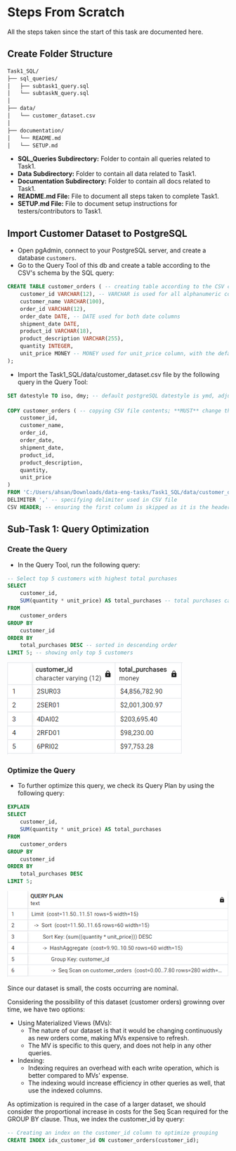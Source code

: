# Steps From Scratch
All the steps taken since the start of this task are documented here.

## Create Folder Structure

``` markdown
Task1_SQL/
├── sql_queries/
│   ├── subtask1_query.sql
│   └── subtaskN_query.sql
│
├── data/
│   └── customer_dataset.csv
│
├── documentation/
│   └── README.md
│   └── SETUP.md
``` 

- **SQL_Queries Subdirectory:** Folder to contain all queries related to Task1.
- **Data Subdirectory:** Folder to contain all data related to Task1.
- **Documentation Subdirectory:** Folder to contain all docs related to Task1.
- **README.md File:** File to document all steps taken to complete Task1.
- **SETUP.md File:** File to document setup instructions for testers/contributors to Task1.

## Import Customer Dataset to PostgreSQL

- Open pgAdmin, connect to your PostgreSQL server, and create a database ```customers```.
- Go to the Query Tool of this db and create a table according to the CSV's schema by the SQL query:

```sql
CREATE TABLE customer_orders ( -- creating table according to the CSV columns
    customer_id VARCHAR(12), -- VARCHAR is used for all alphanumeric columns
    customer_name VARCHAR(100),
    order_id VARCHAR(12),
    order_date DATE, -- DATE used for both date columns
    shipment_date DATE,
    product_id VARCHAR(18),
    product_description VARCHAR(255),
    quantity INTEGER,
    unit_price MONEY -- MONEY used for unit_price column, with the default currency set to $ (can be changed if needed)
);
```

- Import the Task1_SQL/data/customer_dataset.csv file by the following query in the Query Tool:

```sql
SET datestyle TO iso, dmy; -- default postgreSQL datestyle is ymd, adjusting it according to the CSV file

COPY customer_orders ( -- copying CSV file contents; **MUST** change the path according to your PC when testing
    customer_id,
    customer_name,
    order_id,
    order_date,
    shipment_date,
    product_id,
    product_description,
    quantity,
    unit_price
)
FROM 'C:/Users/ahsan/Downloads/data-eng-tasks/Task1_SQL/data/customer_dataset.csv'
DELIMITER ',' -- specifying delimiter used in CSV file
CSV HEADER; -- ensuring the first column is skipped as it is the header
```

## Sub-Task 1: Query Optimization

### Create the Query

- In the Query Tool, run the following query:

```sql
-- Select top 5 customers with highest total purchases
SELECT
    customer_id,
    SUM(quantity * unit_price) AS total_purchases -- total purchases calculated
FROM
    customer_orders
GROUP BY
    customer_id
ORDER BY
    total_purchases DESC -- sorted in descending order
LIMIT 5; -- showing only top 5 customers
```

![Top 5 Customers](top-5-customers.png)

### Optimize the Query 

- To further optimize this query, we check its Query Plan by using the following query:

```sql
EXPLAIN
SELECT
    customer_id,
    SUM(quantity * unit_price) AS total_purchases
FROM
    customer_orders
GROUP BY
    customer_id
ORDER BY
    total_purchases DESC
LIMIT 5;
```

![Query Plan](query-plan.png)

Since our dataset is small, the costs occurring are nominal. 

Considering the possibility of this dataset (customer orders) growinng over time, we have two options: 
- Using Materialized Views (MVs):
    - The nature of our dataset is that it would be changing continuously as new orders come, making MVs expensive to refresh.
    - The MV is specific to this query, and does not help in any other queries.
- Indexing:
    - Indexing requires an overhead with each write operation, which is better compared to MVs' expense.
    - The indexing would increase efficiency in other queries as well, that use the indexed columns.

As optimization is required in the case of a larger dataset, we should consider the proportional increase in costs for the Seq Scan required for the GROUP BY clause. Thus, we index the customer_id by query:

```sql
-- Creating an index on the customer_id column to optimize grouping
CREATE INDEX idx_customer_id ON customer_orders(customer_id);
```


